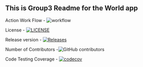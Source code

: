 ## This is Group3 Readme for the World app

Action Work Flow - ![workflow](https://github.com/Pie3215/DevOps-group3/actions/workflows/main.yml/badge.svg)

License - [![LICENSE](https://img.shields.io/github/license/Pie3215/DevOps-group3.svg?style=flat-square)](https://github.com/Pie3215/DevOps-group3/blob/master/LICENSE)

Release version - [![Releases](https://img.shields.io/github/release/Pie3215/DevOps-group3/all.svg?style=flat-square)](https://github.com/Pie3215/DevOps-group3/releases)

Number of Contributors -![GitHub contributors](https://img.shields.io/github/contributors/Pie3215/DevOps-group3)

Code Testing Coverage -  [![codecov](https://codecov.io/gh/Vict0r-Git/DevOps-group3/graph/badge.svg?token=7JX9H1NCQI)](https://codecov.io/gh/Vict0r-Git/DevOps-group3)